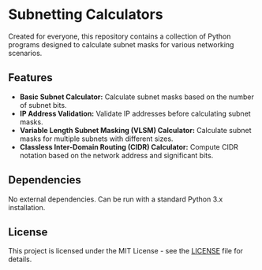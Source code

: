 # Subnetting Calculators

Created for everyone, this repository contains a collection of Python programs designed to calculate subnet masks for various networking scenarios. 

## Features

- **Basic Subnet Calculator:** Calculate subnet masks based on the number of subnet bits.
- **IP Address Validation:** Validate IP addresses before calculating subnet masks.
- **Variable Length Subnet Masking (VLSM) Calculator:** Calculate subnet masks for multiple subnets with different sizes.
- **Classless Inter-Domain Routing (CIDR) Calculator:** Compute CIDR notation based on the network address and significant bits.

## Dependencies

No external dependencies. Can be run with a standard Python 3.x installation. 

## License

This project is licensed under the MIT License - see the [LICENSE](LICENSE) file for details.
